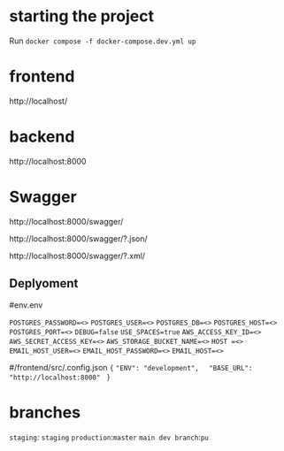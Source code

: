 # starting the project
Run `docker compose -f docker-compose.dev.yml up`

# frontend
http://localhost/

# backend
http://localhost:8000

# Swagger
http://localhost:8000/swagger/

http://localhost:8000/swagger/?.json/

http://localhost:8000/swagger/?.xml/


## Deplyoment
#env.env

`POSTGRES_PASSWORD=<>`
`POSTGRES_USER=<>`
`POSTGRES_DB=<>`
`POSTGRES_HOST=<>`
`POSTGRES_PORT=<>`
`DEBUG=false`
`USE_SPACES=true`
`AWS_ACCESS_KEY_ID=<>`
`AWS_SECRET_ACCESS_KEY=<>`
`AWS_STORAGE_BUCKET_NAME=<>`
`HOST =<>`
`EMAIL_HOST_USER=<>`
`EMAIL_HOST_PASSWORD=<>`
`EMAIL_HOST=<>`

#/frontend/src/.config.json
`{`
    `"ENV": "development",`
  `  "BASE_URL": "http://localhost:8000"`
 ` }`
  

# branches
`staging`: `staging`
`production`:`master`
`main dev branch`:`pu` 